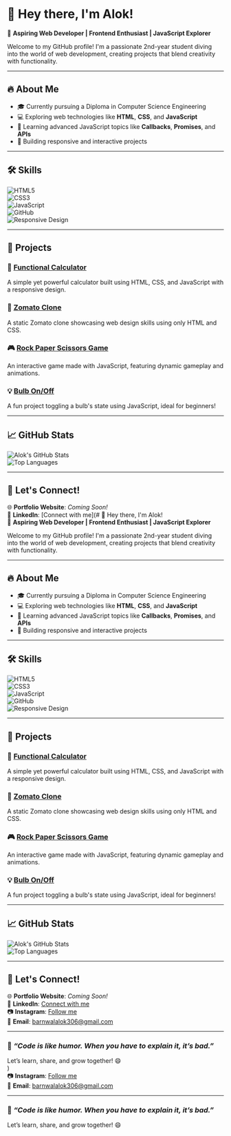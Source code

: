 # 👋 Hey there, I'm Alok!  
🌟 **Aspiring Web Developer | Frontend Enthusiast | JavaScript Explorer**  

Welcome to my GitHub profile! I'm a passionate 2nd-year student diving into the world of web development, creating projects that blend creativity with functionality.  

---

## 🔥 **About Me**  
- 🎓 Currently pursuing a Diploma in Computer Science Engineering  
- 💻 Exploring web technologies like **HTML**, **CSS**, and **JavaScript**  
- 🌱 Learning advanced JavaScript topics like **Callbacks**, **Promises**, and **APIs**  
- 🌟 Building responsive and interactive projects  

---

## 🛠️ **Skills**  
![HTML5](https://img.shields.io/badge/-HTML5-orange)  
![CSS3](https://img.shields.io/badge/-CSS3-blue)  
![JavaScript](https://img.shields.io/badge/-JavaScript-yellow)  
![GitHub](https://img.shields.io/badge/-GitHub-black)  
![Responsive Design](https://img.shields.io/badge/-Responsive%20Design-green)  

---

## 🚀 **Projects**  
### 🔢 [Functional Calculator](https://github.com/yourusername/calculator)  
A simple yet powerful calculator built using HTML, CSS, and JavaScript with a responsive design.  

### 🍔 [Zomato Clone](https://github.com/yourusername/zomato-clone)  
A static Zomato clone showcasing web design skills using only HTML and CSS.  

### 🎮 [Rock Paper Scissors Game](https://github.com/yourusername/rock-paper-scissors)  
An interactive game made with JavaScript, featuring dynamic gameplay and animations.  

### 💡 [Bulb On/Off](https://github.com/yourusername/bulb-on-off)  
A fun project toggling a bulb's state using JavaScript, ideal for beginners!  

---

## 📈 **GitHub Stats**  
![Alok's GitHub Stats](https://github-readme-stats.vercel.app/api?username=yourusername&show_icons=true&theme=radical)  
![Top Languages](https://github-readme-stats.vercel.app/api/top-langs/?username=yourusername&layout=compact&theme=radical)  

---

## 💬 **Let's Connect!**  
🌐 **Portfolio Website**: *Coming Soon!*  
💼 **LinkedIn**: [Connect with me](# 👋 Hey there, I'm Alok!  
🌟 **Aspiring Web Developer | Frontend Enthusiast | JavaScript Explorer**  

Welcome to my GitHub profile! I'm a passionate 2nd-year student diving into the world of web development, creating projects that blend creativity with functionality.  

---

## 🔥 **About Me**  
- 🎓 Currently pursuing a Diploma in Computer Science Engineering  
- 💻 Exploring web technologies like **HTML**, **CSS**, and **JavaScript**  
- 🌱 Learning advanced JavaScript topics like **Callbacks**, **Promises**, and **APIs**  
- 🌟 Building responsive and interactive projects  

---

## 🛠️ **Skills**  
![HTML5](https://img.shields.io/badge/-HTML5-orange)  
![CSS3](https://img.shields.io/badge/-CSS3-blue)  
![JavaScript](https://img.shields.io/badge/-JavaScript-yellow)  
![GitHub](https://img.shields.io/badge/-GitHub-black)  
![Responsive Design](https://img.shields.io/badge/-Responsive%20Design-green)  

---

## 🚀 **Projects**  
### 🔢 [Functional Calculator](https://github.com/yourusername/calculator)  
A simple yet powerful calculator built using HTML, CSS, and JavaScript with a responsive design.  

### 🍔 [Zomato Clone](https://github.com/yourusername/zomato-clone)  
A static Zomato clone showcasing web design skills using only HTML and CSS.  

### 🎮 [Rock Paper Scissors Game](https://github.com/yourusername/rock-paper-scissors)  
An interactive game made with JavaScript, featuring dynamic gameplay and animations.  

### 💡 [Bulb On/Off](https://github.com/yourusername/bulb-on-off)  
A fun project toggling a bulb's state using JavaScript, ideal for beginners!  

---

## 📈 **GitHub Stats**  
![Alok's GitHub Stats](https://github-readme-stats.vercel.app/api?username=yourusername&show_icons=true&theme=radical)  
![Top Languages](https://github-readme-stats.vercel.app/api/top-langs/?username=yourusername&layout=compact&theme=radical)  

---

## 💬 **Let's Connect!**  
🌐 **Portfolio Website**: *Coming Soon!*  
💼 **LinkedIn**: [Connect with me](https://linkedin.com/in/yourprofile)  
📷 **Instagram**: [Follow me](https://www.instagram.com/its.alok.barnwal/)  
📩 **Email**: barnwalalok306@gmail.com  

---

### 🚀 *“Code is like humor. When you have to explain it, it’s bad.”*  
Let’s learn, share, and grow together! 😄  
)  
📷 **Instagram**: [Follow me](https://www.instagram.com/its.alok.barnwal/)  
📩 **Email**: barnwalalok306@gmail.com  

---

### 🚀 *“Code is like humor. When you have to explain it, it’s bad.”*  
Let’s learn, share, and grow together! 😄  
